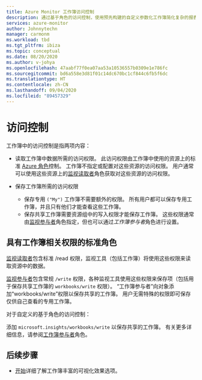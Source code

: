 ```yaml
---
title: Azure Monitor 工作簿访问控制
description: 通过基于角色的访问控制，使用预先构建的自定义参数化工作簿简化复杂的报表
services: azure-monitor
author: Johnnytechn
manager: carmonm
ms.workload: tbd
ms.tgt_pltfrm: ibiza
ms.topic: conceptual
ms.date: 08/20/2020
ms.author: v-johya
ms.openlocfilehash: 47aabf77f0ea07aa53a10536557b0309e1e786fc
ms.sourcegitcommit: bd6a558e3d81f01c14dc670bc1cf844c6fb5f6dc
ms.translationtype: HT
ms.contentlocale: zh-CN
ms.lasthandoff: 09/04/2020
ms.locfileid: "89457329"
---
```

# <a name="access-control"></a>访问控制

工作簿中的访问控制是指两项内容：

* 读取工作簿中数据所需的访问权限。 此访问权限由工作簿中使用的资源上的标准 [Azure 角色](../../role-based-access-control/overview.md)控制。 工作簿不指定或配置对这些资源的访问权限。 用户通常可以使用这些资源上的[监视读取者](../../role-based-access-control/built-in-roles.md#monitoring-reader)角色获取对这些资源的访问权限。

* 保存工作簿所需的访问权限

    - 保存专用 `("My")` 工作簿不需要额外的权限。 所有用户都可以保存专用工作簿，并且只有他们才能查看这些工作簿。
    - 保存共享工作簿需要资源组中的写入权限才能保存工作簿。 这些权限通常由[监视参与者](../../role-based-access-control/built-in-roles.md#monitoring-contributor)角色指定，但也可以通过*工作簿参与者*角色进行设置。
    
## <a name="standard-roles-with-workbook-related-privileges"></a>具有工作簿相关权限的标准角色

[监视读取者](../../role-based-access-control/built-in-roles.md#monitoring-reader)包含标准 /read 权限，监视工具（包括工作簿）将使用这些权限来读取资源中的数据。

[监视参与者](../../role-based-access-control/built-in-roles.md#monitoring-contributor)包含常规 `/write` 权限，各种监视工具使用这些权限来保存项（包括用于保存共享工作簿的 `workbooks/write` 权限）。
“工作簿参与者”向对象添加“workbooks/write”权限以保存共享的工作簿。
用户无需特殊的权限即可保存仅供自己查看的专用工作簿。

对于自定义的基于角色的访问控制：

添加 `microsoft.insights/workbooks/write` 以保存共享的工作簿。 有关更多详细信息，请参阅[工作簿参与者](../../role-based-access-control/built-in-roles.md#monitoring-contributor)角色。

## <a name="next-steps"></a>后续步骤

* [开始](workbooks-visualizations.md)详细了解工作簿丰富的可视化效果选项。

